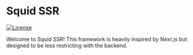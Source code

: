 # Squid SSR

[![License](https://img.shields.io/badge/license-MIT-blue.svg)](https://opensource.org/licenses/MIT)

Welcome to Squid SSR! This framework is heavily inspired by Next.js but designed to be less restricting with the backend.  
